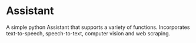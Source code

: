 # Assistant
A simple python Assistant that supports a variety of functions. Incorporates text-to-speech, speech-to-text, computer vision and web scraping.
